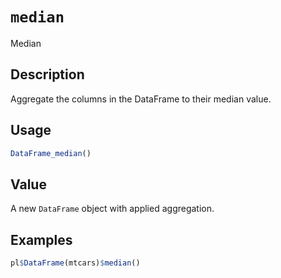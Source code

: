 # `median`

Median

## Description

Aggregate the columns in the DataFrame to their median value.

## Usage

```r
DataFrame_median()
```

## Value

A new `DataFrame` object with applied aggregation.

## Examples

```r
pl$DataFrame(mtcars)$median()
```


